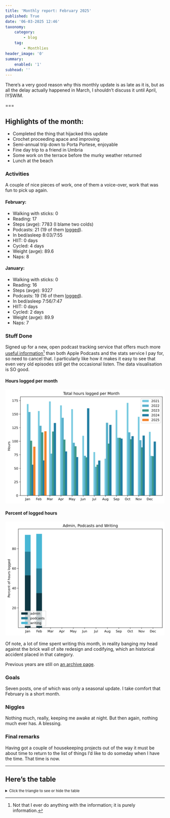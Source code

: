 ```yaml
---
title: 'Monthly report: February 2025'
published: True
date: '06-03-2025 12:46'
taxonomy:
    category:
        - blog
    tag:
        - Monthlies
header_image: '0'
summary:
    enabled: '1'
subhead: ''
---
```


There’s a very good reason why this monthly update is as late as it is, but as all the delay actually happened in March, I shouldn’t discuss it until April, IYSWIM.

===

## Highlights of the month:
- Completed the thing that hijacked this update
- Crochet proceeding apace and improving
- Semi-annual trip down to Porta Portese, enjoyable
- Fine day trip to a friend in Umbria
- Some work on the terrace before the murky weather returned
- Lunch at the beach

### Activities
A couple of nice pieces of work, one of them a voice-over, work that was fun to pick up again.

#### February: 
* Walking with sticks: 0
* Reading: 17
* Steps (avge): 7783 (I blame two colds)
* Podcasts: 21 (19 of them [logged](https://www.jeremycherfas.net/listens)).
* In bed/asleep 8:03/7:55
* HIIT: 0 days
* Cycled: 4 days
* Weight (avge): 89.6
* Naps: 8

#### January: 
* Walking with sticks: 0
* Reading: 16
* Steps (avge): 9327
* Podcasts: 19 (16 of them [logged](https://www.jeremycherfas.net/listens)).
* In bed/asleep 7:56/7:47
* HIIT: 0 days
* Cycled: 2 days
* Weight (avge): 89.9
* Naps: 7

### Stuff Done
Signed up for a new, open podcast tracking service that offers much more [useful information](https://op3.dev/show/c9c7bad3-4712-514e-9ebd-d1e208fa1b76)[^1] than both Apple Podcasts and the stats service I pay for, so need to cancel that. I particularly like how it makes it easy to see that even very old episodes still get the occasional listen. The data visualisation is SO good.

[^1]: Not that I ever do anything with the information; it is purely information.

#### Hours logged per month

![Graph of total hours worked each month since January 2021](hours-logged-2021-2025-02.svg)

#### Percent of logged hours

![Percentage of hours logged for Admin, Podcasts and Writing](percents-2025.svg)

Of note, a lot of time spent writing this month, in reality banging my head against the brick wall of site redesign and codifying, which an historical accident placed in that category.

Previous years are still on [an archive page](https://jeremycherfas.net/blog/working-life).

### Goals

Seven posts, one of which was only a seasonal update. I take comfort that February is a short month.

### Niggles

Nothing much, really, keeping me awake at night. But then again, nothing much ever has. A blessing.

### Final remarks

Having got a couple of housekeeping projects out of the way it must be about time to return to the list of things I’d like to do someday when I have the time. That time is now.

----

## Here’s the table
<details>
<summary style="font-size: smaller;">Click the triangle to see or hide the table</summary>
<table class="worktable">
<thead>
<tr>
<th style="text-align: right;" class="bigrow">Month</th>
<th style="text-align: center;" class="bigrow">Total</th>
<th style="text-align: center;" class="smallrow">Daily</th>
<th style="text-align: center;"class="smallrow">Admin %</th>
<th style="text-align: center;"class="smallrow">ETP %</th>
<th style="text-align: center;"class="smallrow">Writing %</th>
<th style="text-align: center;"class="smallrow">Other %</th>
</tr>
</thead>
<tbody>
<tr>
<td style="text-align: right;">02</td>
<td style="text-align: center;">118.4</td>
<td style="text-align: center;">4.6</td>
<td style="text-align: center;">35</td>
<td style="text-align: center;">25</td>
<td style="text-align: center;">35</td>
<td style="text-align: center;">5</td>
</tr>
<tr>
<td style="text-align: right;">2025-01</td>
<td style="text-align: center;">90.0</td>
<td style="text-align: center;">4.1</td>
<td style="text-align: center;">53</td>
<td style="text-align: center;">24</td>
<td style="text-align: center;">17</td>
<td style="text-align: center;">6</td>
</tr>
</tbody>
</table>
</details>